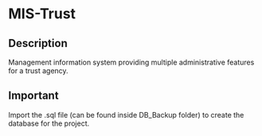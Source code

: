 # MIS-Trust
## Description
Management information system providing multiple administrative features for a trust agency.
## Important
Import the .sql file (can be found inside DB_Backup folder) to create the database for the project.
